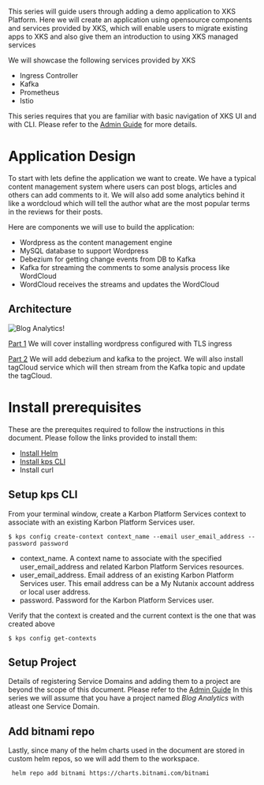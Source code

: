 This series will guide users through adding a demo application to XKS Platform. Here we will create an application using opensource components and services provided by XKS, which will enable users to migrate existing apps to XKS and also give them an introduction to using XKS managed services

We will showcase the following services provided by XKS
* Ingress Controller
* Kafka
* Prometheus
* Istio

This series requires that you are familiar with basic navigation of XKS UI and with CLI. Please refer to the [Admin Guide](https://portal.nutanix.com/page/documents/details/?targetId=Xi-IoT-Infra-Admin-Guide:Xi-IoT-Infra-Admin-Guide) for more details.

# Application Design
To start with lets define the application we want to create. We have a typical content management system where users can post blogs, articles and others can add comments to it. We will also add some analytics behind it like a wordcloud which will tell the author what are the most popular terms in the reviews for their posts. 

Here are components we will use to build the application:

* Wordpress as the content management engine
* MySQL database to support Wordpress
* Debezium for getting change events from DB to Kafka
* Kafka for streaming the comments to some analysis process like WordCloud
* WordCloud receives the streams and updates the WordCloud

## Architecture
![Blog Analytics!](blog-analytics.png "Blog Analytics")


[Part 1](Part1/) We will cover installing wordpress configured with TLS ingress

[Part 2](Part2/README.md) We will add debezium and kafka to the project. We will also install tagCloud service which will then stream from the Kafka topic and update the tagCloud.

<!--
[Part 3](Part3/README.md) Here we will add Prometheus to monitor the application.

[Part 4](Part3/README.md) Finally we will add Istio to enable application telemetry.
-->

# Install prerequisites
These are the prerequites required to follow the instructions in this document. Please follow the links provided to install them:
* [Install Helm](https://helm.sh/docs/intro/install/)
* [Install kps CLI](https://github.com/nutanix/xi-iot/tree/master/cli)
* Install curl

## Setup kps CLI
From your terminal window, create a Karbon Platform Services context to associate with an existing Karbon Platform Services user.
```
$ kps config create-context context_name --email user_email_address --password password
```

* context_name. A context name to associate with the specified user_email_address and related Karbon Platform Services resources.
* user_email_address. Email address of an existing Karbon Platform Services user. This email address can be a My Nutanix account address or local user address.
* password. Password for the Karbon Platform Services user.

Verify that the context is created and the current context is the one that was created above
```
$ kps config get-contexts
```

## Setup Project
Details of registering Service Domains and adding them to a project are beyond the scope of this document. Please refer to the [Admin Guide]()
In this series we will assume that you have a project named *Blog Analytics* with atleast one Service Domain. 

## Add bitnami repo
Lastly, since many of the helm charts used in the document are stored in custom helm repos, so we will add them to the workspace.
```
 helm repo add bitnami https://charts.bitnami.com/bitnami
 ```
